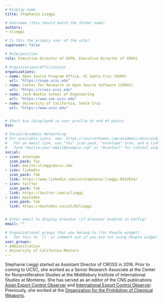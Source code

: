 ```yaml
---
# Display name
title: Stephanie Lieggi

# Username (this should match the folder name)
authors:
- slieggi

# Is this the primary user of the site?
superuser: false

# Role/position
role: Executive Director of OSPO, Executive Director of CROSS

# Organizations/Affiliations
organizations:
- name: Open Source Program Office, UC Santa Cruz (OSPO)
  url: "https://ospo.ucsc.edu"
- name: Center for Research in Open Source Software (CROSS)
  url: "https://cross.ucsc.edu"
- name: Jack Baskin School of Engineering
  url: "https://www.soe.ucsc.edu"
- name: University of California, Santa Cruz
  url: "https://www.ucsc.edu"


# Short bio (displayed in user profile at end of posts)
bio:

# Social/Academic Networking
# For available icons, see: https://sourcethemes.com/academic/docs/widgets/#icons
#   For an email link, use "fas" icon pack, "envelope" icon, and a link in the
#   form "mailto:your-email@example.com" or "#contact" for contact widget.
social:
- icon: envelope
  icon_pack: fas
  link: mailto:slieggi@ucsc.edu
- icon: linkedin
  icon_pack: fab
  link: https://www.linkedin.com/in/stephanie-lieggi-8542624/
- icon: twitter
  icon_pack: fab
  link: https://twitter.com/sclieggi
- icon: mastodon
  icon_pack: fab
  link: https://mastodon.social/@slieggi


# Enter email to display Gravatar (if Gravatar enabled in Config)
email: ""

# Organizational groups that you belong to (for People widget)
#   Set this to `[]` or comment out if you are not using People widget.  
user_groups:
- Administration
- University of California Mentors
---
```

Stephanie Lieggi started as Assistant Director of CROSS in 2016. Prior to coming to UCSC, she worked as a Senior Research Associate at the Center for Nonproliferation Studies at the Middlebury Institute of International Studies at Monterey. She has served as an editor of the CNS publications [Asian Export Control Observer](http://cns.miis.edu/pubs/observer/asian/) and [International Export Control Observer](http://cns.miis.edu/pubs/observer/). Previously, she worked at the [Organization for the Prohibition of Chemical Weapons](https://www.opcw.org/).
